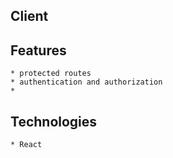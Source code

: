 
## Client 

## Features

    * protected routes
    * authentication and authorization
    * 

## Technologies

    * React